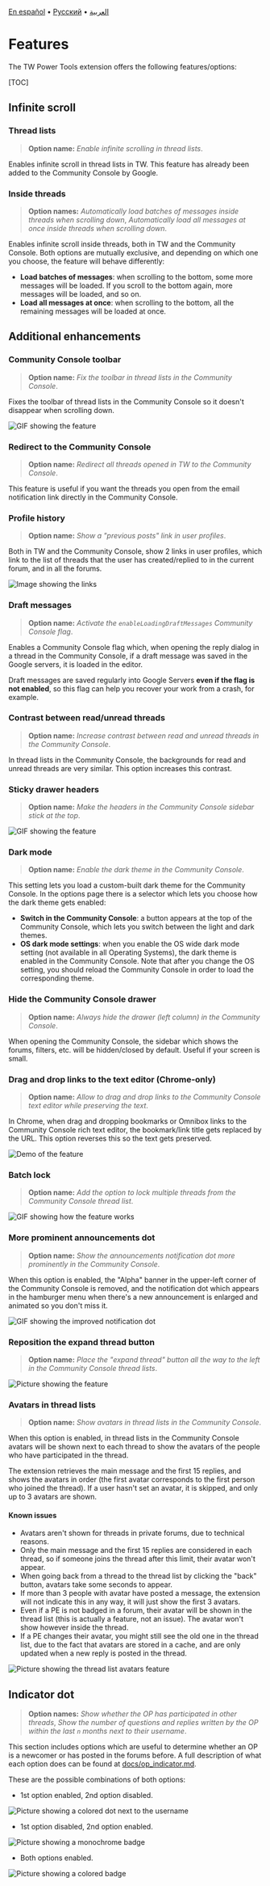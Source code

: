 [En español](features.es.md) • [Русский](features.ru.md)
• [العربية](https://docs.google.com/document/d/1QgMy4wQ0RNkreYJzaqJriXvR8xu9zI0vzoPfcDYMKU8/preview)

# Features
The TW Power Tools extension offers the following features/options:

[TOC]

## Infinite scroll
### Thread lists
> **Option name:** _Enable infinite scrolling in thread lists_.

Enables infinite scroll in thread lists in TW. This feature has already been
added to the Community Console by Google.

### Inside threads
> **Option names:** _Automatically load batches of messages inside threads when
scrolling down_, _Automatically load all messages at once inside threads when
scrolling down_.

Enables infinite scroll inside threads, both in TW and the Community Console.
Both options are mutually exclusive, and depending on which one you choose, the
feature will behave differently:

- **Load batches of messages**: when scrolling to the bottom, some more messages
will be loaded. If you scroll to the bottom again, more messages will be loaded,
and so on.
- **Load all messages at once**: when scrolling to the bottom, all the remaining
messages will be loaded at once.

## Additional enhancements
### Community Console toolbar
> **Option name:** _Fix the toolbar in thread lists in the Community Console_.

Fixes the toolbar of thread lists in the Community Console so it doesn't
disappear when scrolling down.

![GIF showing the feature](resources/fix_toolbar.gif)

### Redirect to the Community Console
> **Option name:** _Redirect all threads opened in TW to the Community Console_.

This feature is useful if you want the threads you open from the email
notification link directly in the Community Console.

### Profile history
> **Option name:** _Show a "previous posts" link in user profiles_.

Both in TW and the Community Console, show 2 links in user profiles, which link
to the list of threads that the user has created/replied to in the current
forum, and in all the forums.

![Image showing the links](resources/previous_posts.jpg)

### Draft messages
> **Option name:** _Activate the `enableLoadingDraftMessages` Community Console
flag_.

Enables a Community Console flag which, when opening the reply dialog in a
thread in the Community Console, if a draft message was saved in the Google
servers, it is loaded in the editor.

Draft messages are saved regularly into Google Servers **even if the flag is not
enabled**, so this flag can help you recover your work from a crash, for
example.

### Contrast between read/unread threads
> **Option name:** _Increase contrast between read and unread threads in the
Community Console_.

In thread lists in the Community Console, the backgrounds for read and unread
threads are very similar. This option increases this contrast.

### Sticky drawer headers
> **Option name:** _Make the headers in the Community Console sidebar stick at
the top_.

![GIF showing the feature](resources/sticky_headers.gif)

### Dark mode
> **Option name:** _Enable the dark theme in the Community Console_.

This setting lets you load a custom-built dark theme for the Community Console.
In the options page there is a selector which lets you choose how the dark theme
gets enabled:

- **Switch in the Community Console**: a button appears at the top of the
Community Console, which lets you switch between the light and dark themes.
- **OS dark mode settings**: when you enable the OS wide dark mode setting (not
available in all Operating Systems), the dark theme is enabled in the Community
Console. Note that after you change the OS setting, you should reload the
Community Console in order to load the corresponding theme.

### Hide the Community Console drawer
> **Option name:** _Always hide the drawer (left column) in the Community
Console_.

When opening the Community Console, the sidebar which shows the forums, filters,
etc. will be hidden/closed by default. Useful if your screen is small.

### Drag and drop links to the text editor (Chrome-only)
> **Option name:** _Allow to drag and drop links to the Community Console text
editor while preserving the text_.

In Chrome, when drag and dropping bookmarks or Omnibox links to the Community
Console rich text editor, the bookmark/link title gets replaced by the URL.
This option reverses this so the text gets preserved.

![Demo of the feature](resources/drag_and_drop_fix.gif)

### Batch lock
> **Option name:** _Add the option to lock multiple threads from the Community
Console thread list_.

![GIF showing how the feature works](resources/batch_lock.gif)

### More prominent announcements dot
> **Option name:** _Show the announcements notification dot more prominently in
the Community Console_.

When this option is enabled, the "Alpha" banner in the upper-left corner of the
Community Console is removed, and the notification dot which appears in the
hamburger menu when there's a new announcement is enlarged and animated so you
don't miss it.

![GIF showing the improved notification dot](resources/announcement_dot.gif)

### Reposition the expand thread button
> **Option name:** _Place the "expand thread" button all the way to the left in
the Community Console thread lists_.

![Picture showing the feature](resources/reposition_expand_thread.jpg)

### Avatars in thread lists
> **Option name:** _Show avatars in thread lists in the Community Console_.

When this option is enabled, in thread lists in the Community Console avatars
will be shown next to each thread to show the avatars of the people who have
participated in the thread.

The extension retrieves the main message and the first 15 replies, and shows
the avatars in order (the first avatar corresponds to the first person who
joined the thread). If a user hasn't set an avatar, it is skipped, and only up
to 3 avatars are shown.

#### Known issues
- Avatars aren't shown for threads in private forums, due to technical reasons.
- Only the main message and the first 15 replies are considered in each thread,
so if someone joins the thread after this limit, their avatar won't appear.
- When going back from a thread to the thread list by clicking the "back"
button, avatars take some seconds to appear.
- If more than 3 people with avatar have posted a message, the extension will
not indicate this in any way, it will just show the first 3 avatars.
- Even if a PE is not badged in a forum, their avatar will be shown in the
thread list (this is actually a feature, not an issue). The avatar won't show
however inside the thread.
- If a PE changes their avatar, you might still see the old one in the thread
list, due to the fact that avatars are stored in a cache, and are only updated
when a new reply is posted in the thread.

![Picture showing the thread list avatars feature](resources/thread_list_avatars.jpg)

## Indicator dot
> **Option names:** _Show whether the OP has participated in other threads_,
_Show the number of questions and replies written by the OP within the last `n`
months next to their username_.

This section includes options which are useful to determine whether an OP is a
newcomer or has posted in the forums before. A full description of what each
option does can be found at [docs/op\_indicator.md](op_indicator.md).

These are the possible combinations of both options:

- 1st option enabled, 2nd option disabled.

![Picture showing a colored dot next to the username](resources/op_indicator_1.gif)

- 1st option disabled, 2nd option enabled.

![Picture showing a monochrome badge](resources/op_indicator_2.gif)

- Both options enabled.

![Picture showing a colored badge](resources/op_indicator_3.gif)
